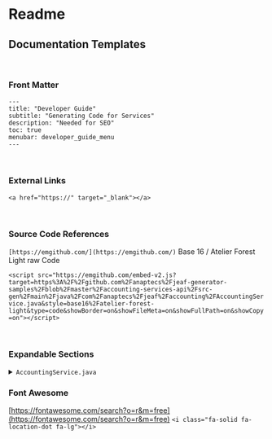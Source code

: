 # Readme



## Documentation Templates

<br>

### Front Matter

```
---
title: "Developer Guide"
subtitle: "Generating Code for Services"
description: "Needed for SEO"
toc: true
menubar: developer_guide_menu
---
```

<br>

### External Links

`<a href="https://" target="_blank"></a>`

<br>

### Source Code References

`[https://emgithub.com/](https://emgithub.com/)`
Base 16 / Atelier Forest Light
raw Code

`<script src="https://emgithub.com/embed-v2.js?target=https%3A%2F%2Fgithub.com%2Fanaptecs%2Fjeaf-generator-samples%2Fblob%2Fmaster%2Faccounting-services-api%2Fsrc-gen%2Fmain%2Fjava%2Fcom%2Fanaptecs%2Fjeaf%2Faccounting%2FAccountingService.java&style=base16%2Fatelier-forest-light&type=code&showBorder=on&showFileMeta=on&showFullPath=on&showCopy=on"></script>`

<br>

### Expandable Sections

<details>
  <summary><code>AccountingService.java</code></summary>
</details>

### Font Awesome

[https://fontawesome.com/search?o=r&m=free](https://fontawesome.com/search?o=r&m=free)
`<i class="fa-solid fa-location-dot fa-lg"></i>`
